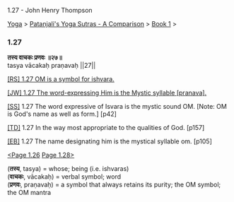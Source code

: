 1.27 - John Henry Thompson 

[Yoga](../../../yoga.html)‎ > ‎[Patanjali's Yoga Sutras - A Comparison](../../patanjani.html)‎ > ‎[Book 1](../book-1.html)‎ > ‎

### 1.27

**तस्य वाचकः प्रणवः ॥२७॥**  
tasya vācakaḥ praṇavaḥ ||27||  
  
  
[\[RS\] 1.27 OM is a symbol for ishvara.](http://www.ashtangayoga.info/philosophy/yoga-sutra-patanjali/chapter-1/item/tasya-vachakah-pranavah-27/)  
  
[\[JW\] 1.27 The word-expressing Him is the Mystic syllable \[pranava\].](http://books.google.com/books?id=YzFImjtOxUwC&pg=PA60&ci=137%2C288%2C737%2C64&source=bookclip)  
  
[\[SS\]](http://www.amazon.com/Yoga-Sutras-Patanjali-Commentary-Satchidananda/dp/0932040381) 1.27 The word expressive of Isvara is the mystic sound OM. \[Note: OM is God's name as well as form.\] \[p42\]  
  
[\[TD\]](http://www.amazon.com/Heart-Yoga-Developing-Personal-Practice/dp/089281764X/ref=sr_1_5?ie=UTF8&qid=1326228195&sr=8-5) 1.27 In the way most appropriate to the qualities of God. \[p157\]  
  
[\[EB\]](http://www.amazon.com/Yoga-Sutras-Patanjali-Translation-Commentary/dp/0865477361/ref=sr_1_1?ie=UTF8&s=books&qid=1250508322&sr=1-1) 1.27 The name designating him is the mystical syllable om. \[p105\]  
  
  
[<Page 1.26](126.html)  [Page 1.28>](128.html)  
  
  
  

(**तस्य**, tasya) = whose; being (i.e. ishvaras)  
(**वाचकः**, vācakaḥ) = verbal symbol; word  
(**प्रणवः**, praṇavaḥ) = a symbol that always retains its purity; the OM symbol; the OM mantra

